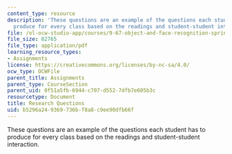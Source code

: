 ```yaml
---
content_type: resource
description: 'These questions are an example of the questions each student has to
  produce for every class based on the readings and student-student interaction. '
file: /ol-ocw-studio-app/courses/9-67-object-and-face-recognition-spring-2001/b5296a249369736bf8a8c9ee90dfb66f_research_questions.pdf
file_size: 82765
file_type: application/pdf
learning_resource_types:
- Assignments
license: https://creativecommons.org/licenses/by-nc-sa/4.0/
ocw_type: OCWFile
parent_title: Assignments
parent_type: CourseSection
parent_uid: 0f51a5fb-6944-c707-d552-7dfb7e605b3c
resourcetype: Document
title: Research Questions
uid: b5296a24-9369-736b-f8a8-c9ee90dfb66f
---
```

These questions are an example of the questions each student has to produce for every class based on the readings and student-student interaction. 